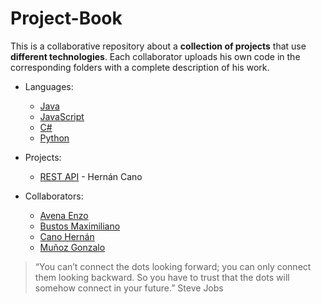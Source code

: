 # **Project-Book**

This is a collaborative repository about a **collection of projects** that use **different technologies**. Each collaborator uploads his own code in the corresponding folders with a complete description of his work.

+ Languages:
  - [Java](./Java/README.md)
  - [JavaScript](./JavaScript/README.md)
  - [C#](./Csharp/README.md)
  - [Python](./Python/README.md)
+ Projects:
  - [REST API](./Java/HernanCano/API_REST/README.md) - Hernán Cano

+ Collaborators:

  - [Avena Enzo](https://github.com/Enzito-dev)
  - [Bustos Maximiliano](https://github.com/emebustoss)
  - [Cano Hernán](https://github.com/Hernancano98)
  - [Muñoz Gonzalo](https://github.com/totigm)

> “You can’t connect the dots looking forward; you can only connect them looking backward. So you have to trust that the dots will somehow connect in your future.” Steve Jobs

